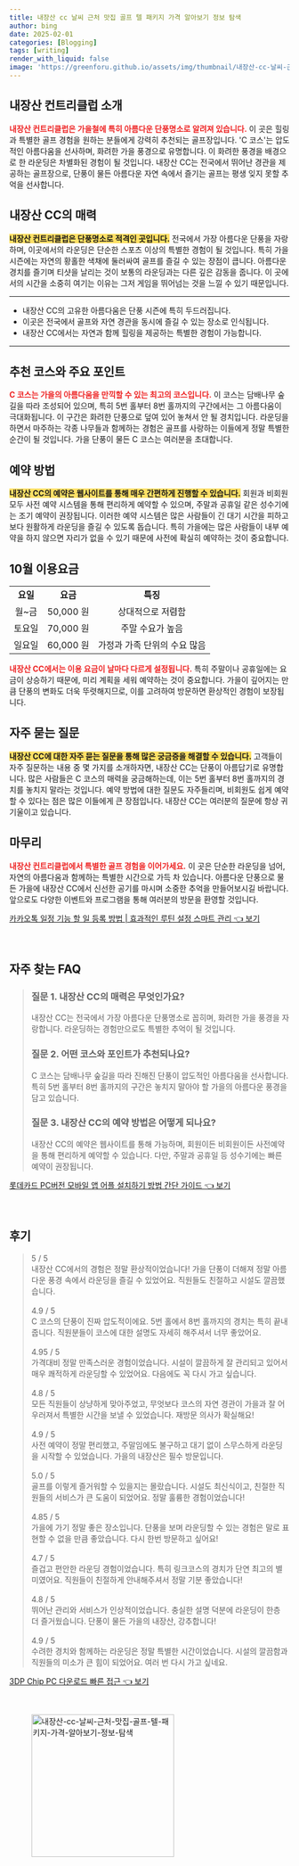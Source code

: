 ```yaml
---
title: 내장산 cc 날씨 근처 맛집 골프 텔 패키지 가격 알아보기 정보 탐색
author: bing
date: 2025-02-01
categories: [Blogging]
tags: [writing]
render_with_liquid: false
image: 'https://greenforu.github.io/assets/img/thumbnail/내장산-cc-날씨-근처-맛집-골프-텔-패키지-가격-알아보기-정보-탐색.webp'
---
```



<h2 id='내장산_컨트리클럽 소개'>내장산 컨트리클럽 소개</h2>

<p><b><span style="color: #ee2323;">내장산 컨트리클럽은 가을철에 특히 아름다운 단풍명소로 알려져 있습니다.</span></b> 이 곳은 힐링과 특별한 골프 경험을 원하는 분들에게 강력히 추천되는 골프장입니다. 'C 코스'는 압도적인 아름다움을 선사하며, 화려한 가을 풍경으로 유명합니다. 이 화려한 풍경을 배경으로 한 라운딩은 차별화된 경험이 될 것입니다. 내장산 CC는 전국에서 뛰어난 경관을 제공하는 골프장으로, 단풍이 물든 아름다운 자연 속에서 즐기는 골프는 평생 잊지 못할 추억을 선사합니다.</p>

<h2 id='내장산 CC의 매력'>내장산 CC의 매력</h2>

<p><b><span style="background-color: #ffe066;">내장산 컨트리클럽은 단풍명소로 적격인 곳입니다.</span></b> 전국에서 가장 아름다운 단풍을 자랑하며, 이곳에서의 라운딩은 단순한 스포츠 이상의 특별한 경험이 될 것입니다. 특히 가을 시즌에는 자연의 황홀한 색채에 둘러싸여 골프를 즐길 수 있는 장점이 큽니다. 아름다운 경치를 즐기며 티샷을 날리는 것이 보통의 라운딩과는 다른 깊은 감동을 줍니다. 이 곳에서의 시간을 소중히 여기는 이유는 그저 게임을 뛰어넘는 것을 느낄 수 있기 때문입니다.</p>

<hr />

<ul>
    <li>내장산 CC의 고유한 아름다움은 단풍 시즌에 특히 두드러집니다.</li>
    <li>이곳은 전국에서 골프와 자연 경관을 동시에 즐길 수 있는 장소로 인식됩니다.</li>
    <li>내장산 CC에서는 자연과 함께 힐링을 제공하는 특별한 경험이 가능합니다.</li>
</ul>

<hr />

<h2 id='추천 코스와 주요 포인트'>추천 코스와 주요 포인트</h2>

<p><b><span style="color: #ee2323;">C 코스는 가을의 아름다움을 만끽할 수 있는 최고의 코스입니다.</span></b> 이 코스는 담배나무 숲길을 따라 조성되어 있으며, 특히 5번 홀부터 8번 홀까지의 구간에서는 그 아름다움이 극대화됩니다. 이 구간은 화려한 단풍으로 덮여 있어 놓쳐서 안 될 경치입니다. 라운딩을 하면서 마주하는 각종 나무들과 함께하는 경험은 골프를 사랑하는 이들에게 정말 특별한 순간이 될 것입니다. 가을 단풍이 물든 C 코스는 여러분을 초대합니다.</p>

<h2 id='예약 방법'>예약 방법</h2>

<p><b><span style="background-color: #ffe066;">내장산 CC의 예약은 웹사이트를 통해 매우 간편하게 진행할 수 있습니다.</span></b> 회원과 비회원 모두 사전 예약 시스템을 통해 편리하게 예약할 수 있으며, 주말과 공휴일 같은 성수기에는 조기 예약이 권장됩니다. 이러한 예약 시스템은 많은 사람들이 긴 대기 시간을 피하고 보다 원활하게 라운딩을 즐길 수 있도록 돕습니다. 특히 가을에는 많은 사람들이 내부 예약을 하지 않으면 자리가 없을 수 있기 때문에 사전에 확실히 예약하는 것이 중요합니다.</p>

<h2 id='10월 이용요금'>10월 이용요금</h2>

<table>
    <tr>
        <td style="text-align: center; height: 17px;"><b>요일</b></td>
        <td style="text-align: center; height: 17px;"><b>요금</b></td>
        <td style="text-align: center; height: 17px;"><b>특징</b></td>
    </tr>
    <tr>
        <td style="text-align: center; height: 17px;">월~금</td>
        <td style="text-align: center; height: 17px;">50,000 원</td>
        <td style="text-align: center; height: 17px;">상대적으로 저렴함</td>
    </tr>
    <tr>
        <td style="text-align: center; height: 17px;">토요일</td>
        <td style="text-align: center; height: 17px;">70,000 원</td>
        <td style="text-align: center; height: 17px;">주말 수요가 높음</td>
    </tr>
    <tr>
        <td style="text-align: center; height: 17px;">일요일</td>
        <td style="text-align: center; height: 17px;">60,000 원</td>
        <td style="text-align: center; height: 17px;">가정과 가족 단위의 수요 많음</td>
    </tr>
</table>

<p><b><span style="color: #ee2323;">내장산 CC에서는 이용 요금이 날마다 다르게 설정됩니다.</span></b> 특히 주말이나 공휴일에는 요금이 상승하기 때문에, 미리 계획을 세워 예약하는 것이 중요합니다. 가을이 깊어지는 만큼 단풍의 변화도 더욱 뚜렷해지므로, 이를 고려하여 방문하면 환상적인 경험이 보장됩니다.</p>

<h2 id='자주 묻는 질문'>자주 묻는 질문</h2>

<p><b><span style="background-color: #ffe066;">내장산 CC에 대한 자주 묻는 질문을 통해 많은 궁금증을 해결할 수 있습니다.</span></b> 고객들이 자주 질문하는 내용 중 몇 가지를 소개하자면, 내장산 CC는 단풍이 아름답기로 유명합니다. 많은 사람들은 C 코스의 매력을 궁금해하는데, 이는 5번 홀부터 8번 홀까지의 경치를 놓치지 말라는 것입니다. 예약 방법에 대한 질문도 자주들리며, 비회원도 쉽게 예약할 수 있다는 점은 많은 이들에게 큰 장점입니다. 내장산 CC는 여러분의 질문에 항상 귀 기울이고 있습니다.</p>

<h2 id='마무리'>마무리</h2>

<p><b><span style="color: #ee2323;">내장산 컨트리클럽에서 특별한 골프 경험을 이어가세요.</span></b> 이 곳은 단순한 라운딩을 넘어, 자연의 아름다움과 함께하는 특별한 시간으로 가득 차 있습니다. 아름다운 단풍으로 물든 가을에 내장산 CC에서 신선한 공기를 마시며 소중한 추억을 만들어보시길 바랍니다. 앞으로도 다양한 이벤트와 프로그램을 통해 여러분의 방문을 환영할 것입니다.</p>


<p><a class="click-button" title="카카오톡 일정 기능 할 일 등록 방법 | 효과적인 루틴 설정 스마트 관리" href="https://greenforu.github.io/posts/%EC%B9%B4%EC%B9%B4%EC%98%A4%ED%86%A1-%EC%9D%BC%EC%A0%95-%EA%B8%B0%EB%8A%A5-%ED%95%A0-%EC%9D%BC-%EB%93%B1%EB%A1%9D-%EB%B0%A9%EB%B2%95-%ED%9A%A8%EA%B3%BC%EC%A0%81%EC%9D%B8-%EB%A3%A8%ED%8B%B4-%EC%84%A4%EC%A0%95-%EC%8A%A4%EB%A7%88%ED%8A%B8-%EA%B4%80%EB%A6%AC/" rel="dofollow">카카오톡 일정 기능 할 일 등록 방법 | 효과적인 루틴 설정 스마트 관리 👈 보기</a></p><br>
<h2 id='자주_찾는_FAQ'>자주 찾는 FAQ</h2>
<div itemscope="" itemtype="https://schema.org/FAQPage"> 
<blockquote> 
<div itemscope="" itemprop="mainEntity" itemtype="https://schema.org/Question"> 
<h3 itemprop="name">질문 1. 내장산 CC의 매력은 무엇인가요?</h3> 
<div itemscope="" itemprop="acceptedAnswer" itemtype="https://schema.org/Answer"> 
<span itemprop="text"> 
<p>내장산 CC는 전국에서 가장 아름다운 단풍명소로 꼽히며, 화려한 가을 풍경을 자랑합니다. 라운딩하는 경험만으로도 특별한 추억이 될 것입니다.</p> 
</span> 
</div> 
</div> 
<div itemscope="" itemprop="mainEntity" itemtype="https://schema.org/Question"> 
<h3 itemprop="name">질문 2. 어떤 코스와 포인트가 추천되나요?</h3> 
<div itemscope="" itemprop="acceptedAnswer" itemtype="https://schema.org/Answer"> 
<span itemprop="text"> 
<p>C 코스는 담배나무 숲길을 따라 진해진 단풍이 압도적인 아름다움을 선사합니다. 특히 5번 홀부터 8번 홀까지의 구간은 놓치지 말아야 할 가을의 아름다운 풍경을 담고 있습니다.</p> 
</span> 
</div> 
</div> 
<div itemscope="" itemprop="mainEntity" itemtype="https://schema.org/Question"> 
<h3 itemprop="name">질문 3. 내장산 CC의 예약 방법은 어떻게 되나요?</h3> 
<div itemscope="" itemprop="acceptedAnswer" itemtype="https://schema.org/Answer"> 
<span itemprop="text"> 
<p>내장산 CC의 예약은 웹사이트를 통해 가능하며, 회원이든 비회원이든 사전예약을 통해 편리하게 예약할 수 있습니다. 다만, 주말과 공휴일 등 성수기에는 빠른 예약이 권장됩니다.</p> 
</span> 
</div> 
</div> 
</blockquote> 
</div>
<p><a class="click-button" title="롯데카드 PC버전 모바일 앱 어플 설치하기 방법 간단 가이드" href="https://greenforu.github.io/posts/%EB%A1%AF%EB%8D%B0%EC%B9%B4%EB%93%9C-PC%EB%B2%84%EC%A0%84-%EB%AA%A8%EB%B0%94%EC%9D%BC-%EC%95%B1-%EC%96%B4%ED%94%8C-%EC%84%A4%EC%B9%98%ED%95%98%EA%B8%B0-%EB%B0%A9%EB%B2%95-%EA%B0%84%EB%8B%A8-%EA%B0%80%EC%9D%B4%EB%93%9C/" rel="dofollow">롯데카드 PC버전 모바일 앱 어플 설치하기 방법 간단 가이드 👈 보기</a></p><br>
<h2 id='후기'>후기</h2>
<div itemscope itemtype="https://schema.org/Product">
  <blockquote>
  <div itemprop="review" itemscope itemtype="https://schema.org/Review">
      <div itemprop="reviewRating" itemscope itemtype="https://schema.org/Rating"> <span itemprop="ratingValue">5</span> / <span itemprop="bestRating">5</span> </div>
      <span itemprop="reviewBody">내장산 CC에서의 경험은 정말 환상적이었습니다! 가을 단풍이 더해져 정말 아름다운 풍경 속에서 라운딩을 즐길 수 있었어요. 직원들도 친절하고 시설도 깔끔했습니다.</span>
  </div>
  <br>
  <div itemprop="review" itemscope itemtype="https://schema.org/Review">
      <div itemprop="reviewRating" itemscope itemtype="https://schema.org/Rating"> <span itemprop="ratingValue">4.9</span> / <span itemprop="bestRating">5</span> </div>
      <span itemprop="reviewBody">C 코스의 단풍이 진짜 압도적이에요. 5번 홀에서 8번 홀까지의 경치는 특히 끝내줍니다. 직원분들이 코스에 대한 설명도 자세히 해주셔서 너무 좋았어요.</span>
  </div>
  <br>
  <div itemprop="review" itemscope itemtype="https://schema.org/Review">
      <div itemprop="reviewRating" itemscope itemtype="https://schema.org/Rating"> <span itemprop="ratingValue">4.95</span> / <span itemprop="bestRating">5</span> </div>
      <span itemprop="reviewBody">가격대비 정말 만족스러운 경험이었습니다. 시설이 깔끔하게 잘 관리되고 있어서 매우 쾌적하게 라운딩할 수 있었어요. 다음에도 꼭 다시 가고 싶습니다.</span>
  </div>
  <br>
  <div itemprop="review" itemscope itemtype="https://schema.org/Review">
      <div itemprop="reviewRating" itemscope itemtype="https://schema.org/Rating"> <span itemprop="ratingValue">4.8</span> / <span itemprop="bestRating">5</span> </div>
      <span itemprop="reviewBody">모든 직원들이 상냥하게 맞아주었고, 무엇보다 코스의 자연 경관이 가을과 잘 어우러져서 특별한 시간을 보낼 수 있었습니다. 재방문 의사가 확실해요!</span>
  </div>
  <br>
  <div itemprop="review" itemscope itemtype="https://schema.org/Review">
      <div itemprop="reviewRating" itemscope itemtype="https://schema.org/Rating"> <span itemprop="ratingValue">4.9</span> / <span itemprop="bestRating">5</span> </div>
      <span itemprop="reviewBody">사전 예약이 정말 편리했고, 주말임에도 불구하고 대기 없이 스무스하게 라운딩을 시작할 수 있었습니다. 가을의 내장산은 필수 방문입니다.</span>
  </div>
  <br>
  <div itemprop="review" itemscope itemtype="https://schema.org/Review">
      <div itemprop="reviewRating" itemscope itemtype="https://schema.org/Rating"> <span itemprop="ratingValue">5.0</span> / <span itemprop="bestRating">5</span> </div>
      <span itemprop="reviewBody">골프를 이렇게 즐거워할 수 있을지는 몰랐습니다. 시설도 최신식이고, 친절한 직원들의 서비스가 큰 도움이 되었어요. 정말 훌륭한 경험이었습니다!</span>
  </div>
  <br>
  <div itemprop="review" itemscope itemtype="https://schema.org/Review">
      <div itemprop="reviewRating" itemscope itemtype="https://schema.org/Rating"> <span itemprop="ratingValue">4.85</span> / <span itemprop="bestRating">5</span> </div>
      <span itemprop="reviewBody">가을에 가기 정말 좋은 장소입니다. 단풍을 보며 라운딩할 수 있는 경험은 말로 표현할 수 없을 만큼 좋았습니다. 다시 한번 방문하고 싶어요!</span>
  </div>
  <br>
  <div itemprop="review" itemscope itemtype="https://schema.org/Review">
      <div itemprop="reviewRating" itemscope itemtype="https://schema.org/Rating"> <span itemprop="ratingValue">4.7</span> / <span itemprop="bestRating">5</span> </div>
      <span itemprop="reviewBody">즐겁고 편안한 라운딩 경험이었습니다. 특히 링크코스의 경치가 단연 최고의 별미였어요. 직원들이 친절하게 안내해주셔서 정말 기분 좋았습니다!</span>
  </div>
  <br>
  <div itemprop="review" itemscope itemtype="https://schema.org/Review">
      <div itemprop="reviewRating" itemscope itemtype="https://schema.org/Rating"> <span itemprop="ratingValue">4.8</span> / <span itemprop="bestRating">5</span> </div>
      <span itemprop="reviewBody">뛰어난 관리와 서비스가 인상적이었습니다. 충실한 설명 덕분에 라운딩이 한층 더 즐거웠습니다. 단풍이 물든 가을의 내장산, 강추합니다!</span>
  </div>
  <br>
  <div itemprop="review" itemscope itemtype="https://schema.org/Review">
      <div itemprop="reviewRating" itemscope itemtype="https://schema.org/Rating"> <span itemprop="ratingValue">4.9</span> / <span itemprop="bestRating">5</span> </div>
      <span itemprop="reviewBody">수려한 경치와 함께하는 라운딩은 정말 특별한 시간이었습니다. 시설의 깔끔함과 직원들의 미소가 큰 힘이 되었어요. 여러 번 다시 가고 싶네요.</span>
  </div>
  </blockquote>
</div>
<p><a class="click-button" title="3DP Chip PC 다운로드 빠른 접근" href="https://greenforu.github.io/posts/3DP-Chip-PC-%EB%8B%A4%EC%9A%B4%EB%A1%9C%EB%93%9C-%EB%B9%A0%EB%A5%B8-%EC%A0%91%EA%B7%BC/" rel="dofollow">3DP Chip PC 다운로드 빠른 접근 👈 보기</a></p><br>
<figure class="image"><img src="https://greenforu.github.io/assets/img/thumbnail/내장산-cc-날씨-근처-맛집-골프-텔-패키지-가격-알아보기-정보-탐색.webp" alt="내장산-cc-날씨-근처-맛집-골프-텔-패키지-가격-알아보기-정보-탐색" width="256" height="256"></figure>